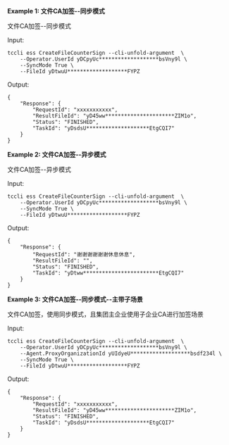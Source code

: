 **Example 1: 文件CA加签--同步模式**

文件CA加签--同步模式

Input: 

```
tccli ess CreateFileCounterSign --cli-unfold-argument  \
    --Operator.UserId yDCpyUc*******************bsVny9l \
    --SyncMode True \
    --FileId yDtwuU*******************FYPZ
```

Output: 
```
{
    "Response": {
        "RequestId": "xxxxxxxxxxx",
        "ResultFileId": "yD45ww**********************ZIM1o",
        "Status": "FINISHED",
        "TaskId": "yDsdsU********************EtgCQI7"
    }
}
```

**Example 2: 文件CA加签--异步模式**

文件CA加签--异步模式

Input: 

```
tccli ess CreateFileCounterSign --cli-unfold-argument  \
    --Operator.UserId yDCpyUc*******************bsVny9l \
    --SyncMode True \
    --FileId yDtwuU*******************FYPZ
```

Output: 
```
{
    "Response": {
        "RequestId": "谢谢谢谢谢谢休息休息",
        "ResultFileId": "",
        "Status": "FINISHED",
        "TaskId": "yDtww************************EtgCQI7"
    }
}
```

**Example 3: 文件CA加签--同步模式--主带子场景**

文件CA加签，使用同步模式，且集团主企业使用子企业CA进行加签场景

Input: 

```
tccli ess CreateFileCounterSign --cli-unfold-argument  \
    --Operator.UserId yDCpyUc*******************bsVny9l \
    --Agent.ProxyOrganizationId yUIdyeU*******************bsdf234l \
    --SyncMode True \
    --FileId yDtwuU*******************FYPZ
```

Output: 
```
{
    "Response": {
        "RequestId": "xxxxxxxxxxx",
        "ResultFileId": "yD45ww**********************ZIM1o",
        "Status": "FINISHED",
        "TaskId": "yDsdsU********************EtgCQI7"
    }
}
```

